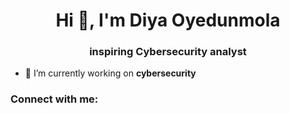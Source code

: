 <h1 align="center">Hi 👋, I'm Diya Oyedunmola</h1>
<h3 align="center">inspiring Cybersecurity analyst</h3>

- 🔭 I’m currently working on **cybersecurity**

<h3 align="left">Connect with me:</h3>
<p align="left">
</p>


<!--
**Dunmoladiya/Dunmoladiya** is a ✨ _special_ ✨ repository because its `README.md` (this file) appears on your GitHub profile.

Here are some ideas to get you started:

- 🔭 I’m currently working on ...
- 🌱 I’m currently learning ...
- 👯 I’m looking to collaborate on ...
- 🤔 I’m looking for help with ...
- 💬 Ask me about ...
- 📫 How to reach me: ...
- 😄 Pronouns: ...
- ⚡ Fun fact: ...
-->
